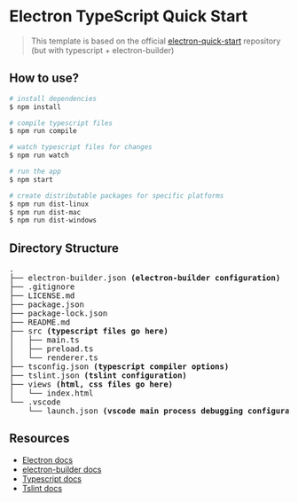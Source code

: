 # Electron TypeScript Quick Start

> This template is based on the official [electron-quick-start](https://github.com/electron/electron-quick-start) repository (but with typescript + electron-builder)

## How to use?

```sh
# install dependencies
$ npm install

# compile typescript files
$ npm run compile

# watch typescript files for changes
$ npm run watch

# run the app
$ npm start

# create distributable packages for specific platforms
$ npm run dist-linux
$ npm run dist-mac
$ npm run dist-windows
```

## Directory Structure

<pre>
.
├── electron-builder.json <b>(electron-builder configuration)</b>
├── .gitignore
├── LICENSE.md
├── package.json
├── package-lock.json
├── README.md
├── src <b>(typescript files go here)</b>
│   ├── main.ts
│   ├── preload.ts
│   └── renderer.ts
├── tsconfig.json <b>(typescript compiler options)</b>
├── tslint.json <b>(tslint configuration)</b>
├── views <b>(html, css files go here)</b>
│   └── index.html
└── .vscode
    └── launch.json <b>(vscode main process debugging configuration)</b>
</pre>

## Resources

* [Electron docs](https://www.electronjs.org/docs)
* [electron-builder docs](https://www.electron.build)
* [Typescript docs](https://www.typescriptlang.org/docs)
* [Tslint docs](https://palantir.github.io/tslint/usage/configuration)